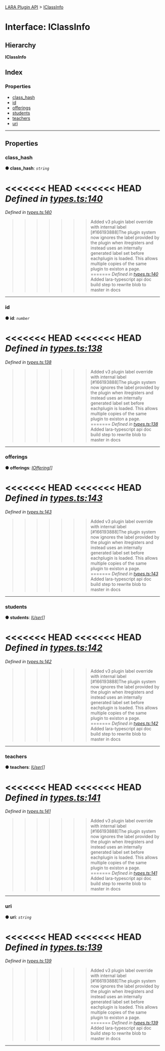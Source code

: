 [LARA Plugin API](../README.md) > [IClassInfo](../interfaces/iclassinfo.md)

# Interface: IClassInfo

## Hierarchy

**IClassInfo**

## Index

### Properties

* [class_hash](iclassinfo.md#class_hash)
* [id](iclassinfo.md#id)
* [offerings](iclassinfo.md#offerings)
* [students](iclassinfo.md#students)
* [teachers](iclassinfo.md#teachers)
* [uri](iclassinfo.md#uri)

---

## Properties

<a id="class_hash"></a>

###  class_hash

**● class_hash**: *`string`*

<<<<<<< HEAD
<<<<<<< HEAD
*Defined in [types.ts:140](https://github.com/concord-consortium/lara/blob/7771e1f1/lara-typescript/src/plugin-api/types.ts#L140)*
=======
*Defined in [types.ts:140](https://github.com/concord-consortium/lara/blob/5ed958f8/lara-typescript/src/plugin-api/types.ts#L140)*
>>>>>>> Added v3 plugin label override with internal label [#166193888]The plugin system now ignores the label provided by the plugin when itregisters and instead uses an internally generated label set before eachplugin is loaded.  This allows multiple copies of the same plugin to existon a page.
=======
*Defined in [types.ts:140](https://github.com/concord-consortium/lara/blob/master/lara-typescript/src/plugin-api/types.ts#L140)*
>>>>>>> Added lara-typescript api doc build step to rewrite blob to master in docs

___
<a id="id"></a>

###  id

**● id**: *`number`*

<<<<<<< HEAD
<<<<<<< HEAD
*Defined in [types.ts:138](https://github.com/concord-consortium/lara/blob/7771e1f1/lara-typescript/src/plugin-api/types.ts#L138)*
=======
*Defined in [types.ts:138](https://github.com/concord-consortium/lara/blob/5ed958f8/lara-typescript/src/plugin-api/types.ts#L138)*
>>>>>>> Added v3 plugin label override with internal label [#166193888]The plugin system now ignores the label provided by the plugin when itregisters and instead uses an internally generated label set before eachplugin is loaded.  This allows multiple copies of the same plugin to existon a page.
=======
*Defined in [types.ts:138](https://github.com/concord-consortium/lara/blob/master/lara-typescript/src/plugin-api/types.ts#L138)*
>>>>>>> Added lara-typescript api doc build step to rewrite blob to master in docs

___
<a id="offerings"></a>

###  offerings

**● offerings**: *[IOffering](ioffering.md)[]*

<<<<<<< HEAD
<<<<<<< HEAD
*Defined in [types.ts:143](https://github.com/concord-consortium/lara/blob/7771e1f1/lara-typescript/src/plugin-api/types.ts#L143)*
=======
*Defined in [types.ts:143](https://github.com/concord-consortium/lara/blob/5ed958f8/lara-typescript/src/plugin-api/types.ts#L143)*
>>>>>>> Added v3 plugin label override with internal label [#166193888]The plugin system now ignores the label provided by the plugin when itregisters and instead uses an internally generated label set before eachplugin is loaded.  This allows multiple copies of the same plugin to existon a page.
=======
*Defined in [types.ts:143](https://github.com/concord-consortium/lara/blob/master/lara-typescript/src/plugin-api/types.ts#L143)*
>>>>>>> Added lara-typescript api doc build step to rewrite blob to master in docs

___
<a id="students"></a>

###  students

**● students**: *[IUser](iuser.md)[]*

<<<<<<< HEAD
<<<<<<< HEAD
*Defined in [types.ts:142](https://github.com/concord-consortium/lara/blob/7771e1f1/lara-typescript/src/plugin-api/types.ts#L142)*
=======
*Defined in [types.ts:142](https://github.com/concord-consortium/lara/blob/5ed958f8/lara-typescript/src/plugin-api/types.ts#L142)*
>>>>>>> Added v3 plugin label override with internal label [#166193888]The plugin system now ignores the label provided by the plugin when itregisters and instead uses an internally generated label set before eachplugin is loaded.  This allows multiple copies of the same plugin to existon a page.
=======
*Defined in [types.ts:142](https://github.com/concord-consortium/lara/blob/master/lara-typescript/src/plugin-api/types.ts#L142)*
>>>>>>> Added lara-typescript api doc build step to rewrite blob to master in docs

___
<a id="teachers"></a>

###  teachers

**● teachers**: *[IUser](iuser.md)[]*

<<<<<<< HEAD
<<<<<<< HEAD
*Defined in [types.ts:141](https://github.com/concord-consortium/lara/blob/7771e1f1/lara-typescript/src/plugin-api/types.ts#L141)*
=======
*Defined in [types.ts:141](https://github.com/concord-consortium/lara/blob/5ed958f8/lara-typescript/src/plugin-api/types.ts#L141)*
>>>>>>> Added v3 plugin label override with internal label [#166193888]The plugin system now ignores the label provided by the plugin when itregisters and instead uses an internally generated label set before eachplugin is loaded.  This allows multiple copies of the same plugin to existon a page.
=======
*Defined in [types.ts:141](https://github.com/concord-consortium/lara/blob/master/lara-typescript/src/plugin-api/types.ts#L141)*
>>>>>>> Added lara-typescript api doc build step to rewrite blob to master in docs

___
<a id="uri"></a>

###  uri

**● uri**: *`string`*

<<<<<<< HEAD
<<<<<<< HEAD
*Defined in [types.ts:139](https://github.com/concord-consortium/lara/blob/7771e1f1/lara-typescript/src/plugin-api/types.ts#L139)*
=======
*Defined in [types.ts:139](https://github.com/concord-consortium/lara/blob/5ed958f8/lara-typescript/src/plugin-api/types.ts#L139)*
>>>>>>> Added v3 plugin label override with internal label [#166193888]The plugin system now ignores the label provided by the plugin when itregisters and instead uses an internally generated label set before eachplugin is loaded.  This allows multiple copies of the same plugin to existon a page.
=======
*Defined in [types.ts:139](https://github.com/concord-consortium/lara/blob/master/lara-typescript/src/plugin-api/types.ts#L139)*
>>>>>>> Added lara-typescript api doc build step to rewrite blob to master in docs

___

